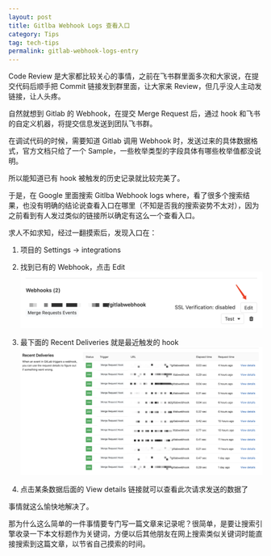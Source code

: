 ```yaml
---
layout: post
title: Gitlba Webhook Logs 查看入口
category: Tips
tag: tech-tips
permalink: gitlab-webhook-logs-entry
---
```


Code Review 是大家都比较关心的事情，之前在飞书群里面多次和大家说，在提交代码后顺手把 Commit 链接发到群里面，让大家来 Review，但几乎没人主动发链接，让人头疼。

自然就想到 Gitlab 的 Webhook，在提交 Merge Request 后，通过 hook 和飞书的自定义机器，将提交信息发送到团队飞书群。

在调试代码的时候，需要知道 Gitlab 调用 Webhook 时，发送过来的具体数据格式，官方文档只给了一个 Sample，一些枚举类型的字段具体有哪些枚举值都没说明。

所以能知道已有 hook 被触发的历史记录就比较完美了。

于是，在 Google 里面搜索 Gitlba Webhook logs where，看了很多个搜索结果，也没有明确的结论说查看入口在哪里（不知是否我的搜索姿势不太对），因为之前看到有人发过类似的链接所以确定有这么一个查看入口。

求人不如求知，经过一翻摸索后，发现入口在：

1. 项目的 Settings -> integrations

2. 找到已有的 Webhook，点击 Edit
![hooks](/public/images/gitlabwebhook/hook.png)

3. 最下面的 Recent Deliveries 就是最近触发的 hook
![hooks](/public/images/gitlabwebhook/hook1.png)

4. 点击某条数据后面的 View details 链接就可以查看此次请求发送的数据了

事情就这么愉快地解决了。

那为什么这么简单的一件事情要专门写一篇文章来记录呢？很简单，是要让搜索引擎收录一下本文标题作为关键词，方便以后其他朋友在网上搜索类似关键词时能直接搜索到这篇文章，以节省自己摸索的时间。

